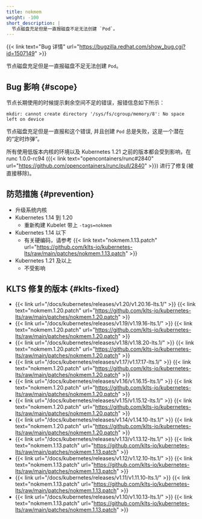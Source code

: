 ```yaml
---
title: nokmem
weight: -100
short_description: |
  节点磁盘充足但是一直报磁盘不足无法创建 `Pod`。
---
```


{{< link text="Bug 详情" url="https://bugzilla.redhat.com/show_bug.cgi?id=1507149" >}}

节点磁盘充足但是一直报磁盘不足无法创建 `Pod`。

## Bug 影响 {#scope}

节点长期使用的时候提示剩余空间不足的错误，报错信息如下所示：

```
mkdir: cannot create directory '/sys/fs/cgroup/memory/8': No space left on device
```

节点磁盘充足但是一直报和这个错误, 并且创建 `Pod` 总是失败，这是一个潜在的“定时炸弹”。

所有使用低版本内核的环境以及 Kubernetes 1.21 之前的版本都会受到影响，在 runc 1.0.0-rc94 ({{< link text="opencontainers/runc#2840" url="https://github.com/opencontainers/runc/pull/2840" >}}) 进行了修复(被直接移除)。

## 防范措施 {#prevention}

- 升级系统内核
- Kubernetes 1.14 到 1.20
  - 重新构建 Kubelet 带上 `-tags=nokmem`
- Kubernetes 1.14 以下
  - 有关硬编码，请参考 {{< link text="nokmem.1.13.patch" url="https://github.com/klts-io/kubernetes-lts/raw/main/patches/nokmem.1.13.patch" >}}
- Kubernetes 1.21 及以上
  - 不受影响

## KLTS 修复的版本 {#klts-fixed}

- {{< link url="/docs/kubernetes/releases/v1.20/v1.20.16-lts.1/" >}} {{< link text="nokmem.1.20.patch" url="https://github.com/klts-io/kubernetes-lts/raw/main/patches/nokmem.1.20.patch" >}}
- {{< link url="/docs/kubernetes/releases/v1.19/v1.19.16-lts.1/" >}} {{< link text="nokmem.1.20.patch" url="https://github.com/klts-io/kubernetes-lts/raw/main/patches/nokmem.1.20.patch" >}}
- {{< link url="/docs/kubernetes/releases/v1.18/v1.18.20-lts.1/" >}} {{< link text="nokmem.1.20.patch" url="https://github.com/klts-io/kubernetes-lts/raw/main/patches/nokmem.1.20.patch" >}}
- {{< link url="/docs/kubernetes/releases/v1.17/v1.17.17-lts.1/" >}} {{< link text="nokmem.1.20.patch" url="https://github.com/klts-io/kubernetes-lts/raw/main/patches/nokmem.1.20.patch" >}}
- {{< link url="/docs/kubernetes/releases/v1.16/v1.16.15-lts.1/" >}} {{< link text="nokmem.1.20.patch" url="https://github.com/klts-io/kubernetes-lts/raw/main/patches/nokmem.1.20.patch" >}}
- {{< link url="/docs/kubernetes/releases/v1.15/v1.15.12-lts.1/" >}} {{< link text="nokmem.1.20.patch" url="https://github.com/klts-io/kubernetes-lts/raw/main/patches/nokmem.1.20.patch" >}}
- {{< link url="/docs/kubernetes/releases/v1.14/v1.14.10-lts.1/" >}} {{< link text="nokmem.1.20.patch" url="https://github.com/klts-io/kubernetes-lts/raw/main/patches/nokmem.1.20.patch" >}}
- {{< link url="/docs/kubernetes/releases/v1.13/v1.13.12-lts.1/" >}} {{< link text="nokmem.1.13.patch" url="https://github.com/klts-io/kubernetes-lts/raw/main/patches/nokmem.1.13.patch" >}}
- {{< link url="/docs/kubernetes/releases/v1.12/v1.12.10-lts.1/" >}} {{< link text="nokmem.1.13.patch" url="https://github.com/klts-io/kubernetes-lts/raw/main/patches/nokmem.1.13.patch" >}}
- {{< link url="/docs/kubernetes/releases/v1.11/v1.11.10-lts.1/" >}} {{< link text="nokmem.1.13.patch" url="https://github.com/klts-io/kubernetes-lts/raw/main/patches/nokmem.1.13.patch" >}}
- {{< link url="/docs/kubernetes/releases/v1.10/v1.10.13-lts.1/" >}} {{< link text="nokmem.1.13.patch" url="https://github.com/klts-io/kubernetes-lts/raw/main/patches/nokmem.1.13.patch" >}}

